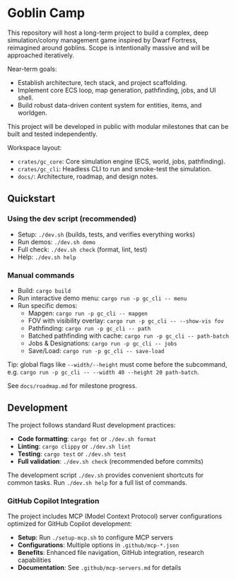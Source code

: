 # Goblin Camp

This repository will host a long-term project to build a complex, deep simulation/colony management game inspired by Dwarf Fortress, reimagined around goblins. Scope is intentionally massive and will be approached iteratively.

Near-term goals:

- Establish architecture, tech stack, and project scaffolding.
- Implement core ECS loop, map generation, pathfinding, jobs, and UI shell.
- Build robust data-driven content system for entities, items, and worldgen.

This project will be developed in public with modular milestones that can be built and tested independently.

Workspace layout:

- `crates/gc_core`: Core simulation engine (ECS, world, jobs, pathfinding).
- `crates/gc_cli`: Headless CLI to run and smoke-test the simulation.
- `docs/`: Architecture, roadmap, and design notes.

## Quickstart

### Using the dev script (recommended)
- Setup: `./dev.sh` (builds, tests, and verifies everything works)
- Run demos: `./dev.sh demo`
- Full check: `./dev.sh check` (format, lint, test)
- Help: `./dev.sh help`

### Manual commands
- Build: `cargo build`
- Run interactive demo menu: `cargo run -p gc_cli -- menu`
- Run specific demos:
  - Mapgen: `cargo run -p gc_cli -- mapgen`
  - FOV with visibility overlay: `cargo run -p gc_cli -- --show-vis fov`
  - Pathfinding: `cargo run -p gc_cli -- path`
  - Batched pathfinding with cache: `cargo run -p gc_cli -- path-batch`
  - Jobs & Designations: `cargo run -p gc_cli -- jobs`
  - Save/Load: `cargo run -p gc_cli -- save-load`

Tip: global flags like `--width/--height` must come before the subcommand, e.g. `cargo run -p gc_cli -- --width 40 --height 20 path-batch`.

See `docs/roadmap.md` for milestone progress.

## Development

The project follows standard Rust development practices:

- **Code formatting**: `cargo fmt` or `./dev.sh format`
- **Linting**: `cargo clippy` or `./dev.sh lint`
- **Testing**: `cargo test` or `./dev.sh test`
- **Full validation**: `./dev.sh check` (recommended before commits)

The development script `./dev.sh` provides convenient shortcuts for common tasks. Run `./dev.sh help` for a full list of commands.

### GitHub Copilot Integration

The project includes MCP (Model Context Protocol) server configurations optimized for GitHub Copilot development:

- **Setup**: Run `./setup-mcp.sh` to configure MCP servers
- **Configurations**: Multiple options in `.github/mcp-*.json`
- **Benefits**: Enhanced file navigation, GitHub integration, research capabilities
- **Documentation**: See `.github/mcp-servers.md` for details
